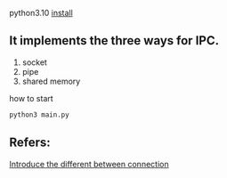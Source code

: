 python3.10 [install](https://www.python.org/downloads/)

## It implements the three ways for IPC.
1. socket
2. pipe
3. shared memory

how to start
```bash
python3 main.py
```


## Refers:
[Introduce the different between connection](https://hackmd.io/@iST40ExoQtubds5LhuuaAw/HkCSnQUfQ)
